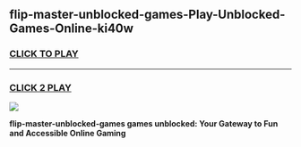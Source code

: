 
## flip-master-unblocked-games-Play-Unblocked-Games-Online-ki40w
<h3>
<a href="https://premium76.site?title=flip-master-unblocked-games&ref=24A">CLICK TO PLAY</a></h3>
<hr>

<h3>
<a href="https://premium76.site?title=flip-master-unblocked-games&ref=24A">CLICK 2 PLAY</a>
  
</h3>

<a href="https://premium76.site?title=flip-master-unblocked-games&ref=24A"><img src="https://clearcache.store/games.png"></a>


**flip-master-unblocked-games games unblocked: Your Gateway to Fun and Accessible Online Gaming**
